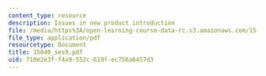 ```yaml
---
content_type: resource
description: Issues in new product introduction
file: /media/https%3A/open-learning-course-data-rc.s3.amazonaws.com/15-840-special-seminar-in-marketing-marketing-management-spring-2004/710e2e3ff4a9552c619fec756a6457d3_15840_ses9.pdf
file_type: application/pdf
resourcetype: Document
title: 15840_ses9.pdf
uid: 710e2e3f-f4a9-552c-619f-ec756a6457d3
---
```

